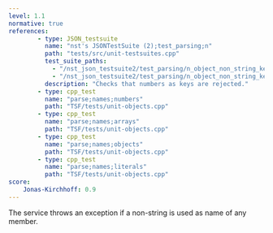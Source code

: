 ```yaml
---
level: 1.1
normative: true
references:
        - type: JSON_testsuite
          name: "nst's JSONTestSuite (2);test_parsing;n"
          path: "tests/src/unit-testsuites.cpp"
          test_suite_paths:
            - "/nst_json_testsuite2/test_parsing/n_object_non_string_key.json"
            - "/nst_json_testsuite2/test_parsing/n_object_non_string_key_but_huge_number_instead.json"
          description: "Checks that numbers as keys are rejected."
        - type: cpp_test
          name: "parse;names;numbers"
          path: "TSF/tests/unit-objects.cpp"
        - type: cpp_test
          name: "parse;names;arrays"
          path: "TSF/tests/unit-objects.cpp"
        - type: cpp_test
          name: "parse;names;objects"
          path: "TSF/tests/unit-objects.cpp"
        - type: cpp_test
          name: "parse;names;literals"
          path: "TSF/tests/unit-objects.cpp"
score:
    Jonas-Kirchhoff: 0.9
---
```


The service throws an exception if a non-string is used as name of any member.